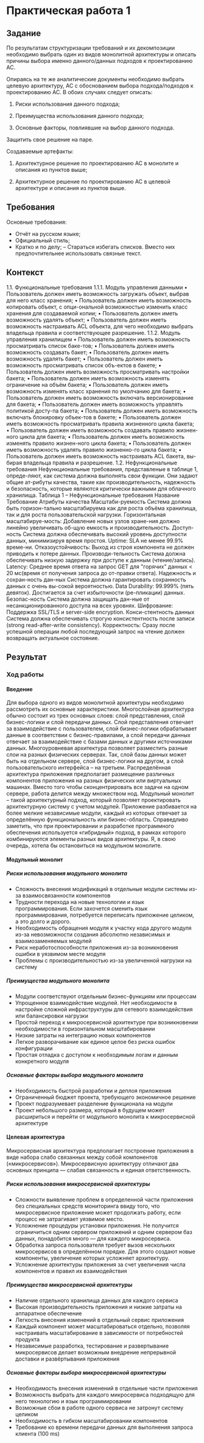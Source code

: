 # Практическая работа 1

## Задание

По результатам структуризации требований и их декомпозиции
необходимо выбрать один из видов монолитной архитектуры и
описать причины выбора именно данного/данных подходов к
проектированию АС.

Опираясь на те же аналитические документы необходимо
выбрать целевую архитектуру, АС с обоснованием выбора
подхода/подходов к проектированию АС.
В обоих случаях следует описать:

 1. Риски использования данного подхода;

 2. Преимущества использования данного подхода;

 3. Основные факторы, повлиявшие на выбор данного подхода.

Защитить свое решение на паре.

 Создаваемые артефакты:

 1. Архитектурное решение по проектированию АС в монолите и
описания из пунктов выше;

 2. Архитектурное решение по проектированию АС в целевой
архитектуре и описания из пунктов выше.

## Требования

Основные требования:

- Отчёт на русском языке;
- Официальный стиль;
- Кратко и по делу;
– Стараться избегать списков. Вместо них предпочтительнее использовать связные текст.

## Контекст

1.1. Функциональные требования
1.1.1. Модуль управления данными
• Пользователь должен иметь возможность загружать объект, выбрав для него класс хранения;
• Пользователь должен иметь возможность копировать объект, с опци-ональной возможностью изменить класс хранения для создаваемой копии;
• Пользователь должен иметь возможность удалять объект;
• Пользователь должен иметь возможность настраивать ACL объекта, для чего необходимо выбрать владельца правила и соответствующее разрешение.
1.1.2. Модуль управления хранилищем
• Пользователь должен иметь возможность просматривать список баке-тов;
• Пользователь должен иметь возможность создавать бакет;
• Пользователь должен иметь возможность удалять бакет;
• Пользователь должен иметь возможность просматривать список объ-ектов в бакете;
• Пользователь должен иметь возможность просматривать настройки бакета;
• Пользователь должен иметь возможность изменять ограничение на объём бакета;
• Пользователь должен иметь возможность изменять класс хранения по умолчанию для бакета;
• Пользователь должен иметь возможность включать версионирование для бакета;
• Пользователь должен иметь возможность управлять политикой досту-па бакета;
• Пользователь должен иметь возможность включать блокировку объек-тов в бакете;
• Пользователь должен иметь возможность просматривать правила жизненного цикла бакета;
• Пользователь должен иметь возможность создавать правило жизнен-ного цикла для бакета;
• Пользователь должен иметь возможность изменять правило жизнен-ного цикла бакета;
• Пользователь должен иметь возможность удалять правило жизненно-го цикла бакета;
• Пользователь должен иметь возможность настраивать ACL бакета, вы-бирая владельца правила и разрешение.
1.2. Нефункциональные требования
Нефункциональные требования, представленые в таблице 1, опреде-ляют, как система должна выполнять свои функции. Они задают общие ат-рибуты качества, такие как производительность, надежность и безопасность, которые являются критически важными для облачного хранилища.
Таблица 1 – Нефункциональные требования
Название Требование Атрибуты качества
Масштаби-руемость Система должна быть горизон-тально масштабируема как для роста объёма хранилища, так и для роста пользовательской нагрузки. Горизонтальная масштабируе-мость: Добавление новых узлов хране-ния должно линейно увеличивать об-щую емкость и производительность.
Доступ-ность Система должна обеспечивать высокий уровень доступности данных, минимизируя время простоя. Uptime: SLA не менее 99.9% време-ни. Отказоустойчивость: Выход из строя компонента не должен приводить к потере данных.
Производи-тельность Система должна обеспечивать низкую задержку при доступе к данным (чтение/запись). Latency: Среднее время ответа на запрос GET для "горячих" данных < 20 мс(время от получения запроса до от-правки ответа).
Надежность и сохран-ность дан-ных Система должна гарантировать сохранность данных с очень вы-сокой вероятностью. Data Durability: 99.999% (пять девяток). Достигается за счет избыточности (ре-пликации) данных.
Безопас-ность Система должна защищать дан-ные от несанкционированного доступа на всех уровнях. Шифрование: Поддержка SSL/TLS и server-side encryption.
Конси-стентность данных Система должна обеспечивать строгую консистентность после записи (strong read-after-write consistency). Корректность: Сразу после успешной операции любой последующий запрос на чтение должен возвращать актуальное состояние.

## Результат

### Ход работы

#### Введение

Для выбора одного из видов монолитной архитектуры необходимо рассмотреть их основные характеристики. Многослойная архитектура обычно состоит из трех основных слоев: слой представления, слой бизнес-логики и слой передачи данных. Слой представления отвечает за взаимодействие с пользователем, слой бизнес-логики обрабатывает данные в соответствии с бизнес-правилами, а слой передачи данных отвечает за взаимодействие с базами данных и другими источниками данных. Многоуровневая архитектура позволяет разместить разные слои на разных физических серверах. Так, слой базы данных может быть на отдельном сервере, слой бизнес-логики на другом, а слой пользовательского интерфейса – на третьем. Распределённая архитектура приложения предполагает размещение различных компонентов приложения на разных физических или виртуальных машинах. Вместо того чтобы сконцентрировать все задачи на одном сервере, работа делится между множеством нод. Модульный монолит – такой архитектурный подход, который позволяет проектировать архитектурную систему с учетом модулей. Приложение разбивается на более мелкие независимые модули, каждый из которых отвечает за определённую функциональность или бизнес-область. Справедливо заметить, что при проектировании и разработке программного обеспечения используется «гибридный» подход, в рамках которого комбинируются элементы разных видов архитектуры. Я, в свою очередь, хотела бы остановиться на модульном монолите.

#### Модульный монолит
##### Риски использования модульного монолита
*	Сложность внесения модификаций в отдельные модули системы из-за взаимосвязанности компонентов
*	Трудности перехода на новые технологии и язык программирования. Если захочется сменить язык программирования, потребуется переписать приложение целиком, а это долго и дорого.
*	Необходимость обращения модуля к участку кода другого модуля из-за невозможности создания абсолютно независимых и взаимозаменяемых модулей
*	Риск неработоспособности приложения из-за возникновения ошибки в уязвимом месте модуля
*	Проблемы с производительностью из-за увеличенной нагрузки на систему

##### Преимущества модульного монолита
*	Модули соответствуют отдельным бизнес-функциям или процессам
*	Упрощенное взаимодействие модулей. Нет необходимости в настройке сложной инфраструктуры для сетевого взаимодействия или балансировки нагрузки
*	Простой переход к микросервисной архитектуре при возникновении необходимости в горизонтальном масштабировании
*	Низкие затраты на интеграцию новых компонентов
*	Легкое разворачивание как единое целое без риска ошибок конфигурации
*	Простая отладка с доступом к необходимым логам и данным конкретного модуля

##### Основные факторы выбора модульного монолита
*	Необходимость быстрой разработки и деплоя приложения
*	Ограниченный бюджет проекта, требующего экономичное решение
*	Проект подразумевает разделение функционала на модули
*	Проект небольшого размера, который в будущем может расшириться и перейти от модульного монолита к микросервисной архитектуре

#### Целевая архитектура
Микросервисная архитектура предполагает построение приложения в виде набора слабо связанных между собой компонентов («микросервисов»). Микросервисную архитектуру отличают два основных принципа — слабая связанность и единая ответственность.

##### Риски использования микросервисной архитектуры
*	Сложности выявление проблем в определенной части приложения без специальных средств мониторинга ввиду того, что микросервисное приложение может продолжать работу, если процесс не затрагивает уязвимое место.
*	Усложнение процедуры установки приложения. Не получится ограничиться одним сервером приложений и одним сервером баз данных, понадобится много — для каждого микросервиса.
*	Обработка запроса пользователя требует вызов нескольких микросервисов в определённом порядке. Для этого создают новые компоненты, увеличение которых усложняет архитектуру.
*	Усложнение архитектуры приложения за счет увеличения числа компонентов и правил их взаимодействия

##### Преимущества микросервисной архитектуры
*	Наличие отдельного хранилища данных для каждого сервиса
*	Высокая производительность приложения и низкие затраты на аппаратное обеспечение
*	Легкость внесения изменений в отдельный сервис приложения
*	Каждый компонент может масштабироваться отдельно, позволяя настраивать масштабирование в зависимости от потребностей продукта
*	Независимые разработка, тестирование и развертывание микросервисов  делает возможным внедрение непрерывной доставки и развёртывания приложения

##### Основные факторы выбора микросервисной архитектуры
*	Необходимость внесения изменений в отдельные части приложения
*	Возможность выбрать для каждого микросервиса подходящую для него технологию и язык программировании
*	Возможные сбои в работе одного сервиса не затронут систему целиком
*	Необходимость в гибком масштабировании компонентов
*	Требование ко времени передачи данных для выполнения запроса клиента (100 ms)
